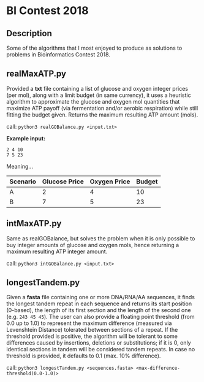 # BI Contest 2018

## Description

Some of the algorithms that I most enjoyed to produce as solutions to problems in Bioinformatics Contest 2018.

## realMaxATP.py

Provided a **txt** file containing a list of glucose and oxygen integer prices (per mol), along with a limit budget (in same currency), it uses a heuristic algorithm to approximate the glucose and oxygen mol quantities that maximize ATP payoff (via fermentation and/or aerobic respiration) while still fitting the budget given. Returns the maximum resulting ATP amount (mols).

call: `python3 realGOBalance.py <input.txt>`

**Example input:**

	2 4 10
	7 5 23

Meaning...

Scenario | Glucose Price | Oxygen Price | Budget
-------- | ------------- | ------------ | ------
A | 2 | 4 | 10
B | 7 | 5 | 23

## intMaxATP.py

Same as realGOBalance, but solves the problem when it is only possible to buy integer amounts of glucose and oxygen mols, hence returning a maximum resulting ATP integer amount.

call: `python3 intGOBalance.py <input.txt>`

## longestTandem.py

Given a **fasta** file containing one or more DNA/RNA/AA sequences, it finds the longest tandem repeat in each sequence and returns its start position (0-based), the length of its first section and the length of the second one (e.g. `243 45 45`). The user can also provide a floating point threshold (from 0.0 up to 1.0) to represent the maximum difference (measured via Levenshtein Distance) tolerated between sections of a repeat. If the threshold provided is positive, the algorithm will be tolerant to some differences caused by insertions, deletions or substitutions; if it is 0, only identical sections in tandem will be considered tandem repeats. In case no threshold is provided, it defaults to 0.1 (max. 10% difference).

call: `python3 longestTandem.py <sequences.fasta> <max-difference-threshold(0.0-1.0)>`